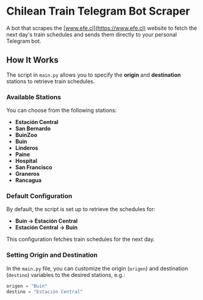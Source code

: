 # Chilean Train Telegram Bot Scraper
A bot that scrapes the [www.efe.cl](https://www.efe.cl) website to fetch the next day's train schedules and sends them directly to your personal Telegram bot.

## How It Works
The script in `main.py` allows you to specify the **origin** and **destination** stations to retrieve train schedules. 

### Available Stations
You can choose from the following stations:

- **Estación Central**
- **San Bernardo**
- **BuinZoo**
- **Buin**
- **Linderos**
- **Paine**
- **Hospital**
- **San Francisco**
- **Graneros**
- **Rancagua**

### Default Configuration
By default, the script is set up to retrieve the schedules for:
- **Buin → Estación Central**
- **Estación Central → Buin**

This configuration fetches train schedules for the next day.

### Setting Origin and Destination
In the `main.py` file, you can customize the origin (`origen`) and destination (`destino`) variables to the desired stations, e.g.:

```python
origen = "Buin"
destino = "Estación Central"

